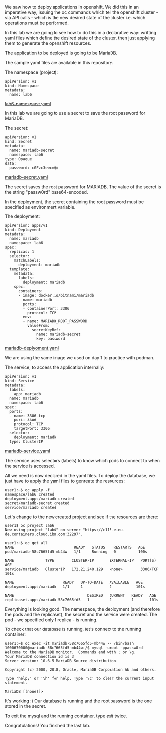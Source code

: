 We saw how to deploy applications in openshift. We did this in an imperative way, issuing the oc commands which tell the openshift cluster - via API calls - which is the new desired state of the cluster i.e. which operations must be performed. 

In this lab we are going to see how to do this in a declarative way: writting yaml files which define the desired state of the cluster, then just applying them to generate the openshift resources.

The application to be deployed is going to be MariaDB. 

The sample yaml files are available in this repository.

The namespace (project):
```
apiVersion: v1
kind: Namespace
metadata:
  name: lab6 
```
[lab6-namespace.yaml](lab6-namespace.yaml)

In this lab we are going to use a secret to save the root password for MariaDB.

The secret:
```
apiVersion: v1
kind: Secret
metadata:
  name: mariadb-secret
  namespace: lab6
type: Opaque
data:
  password: cGFzc3cwcmQ=
```
[mariadb-secret.yaml](mariadb-secret.yaml)

The secret saves the root password for MARIADB. The value of the secret is the string "passw0rd" base64-encoded.

In the deployment, the secret containing the root password must be specified as environment variable.

The deployment:
```
apiVersion: apps/v1
kind: Deployment
metadata:
  name: mariadb
  namespace: lab6
spec:
  replicas: 1
  selector:
    matchLabels:
      deployment: mariadb
  template:
    metadata:
      labels:
        deployment: mariadb
    spec:
      containers:
      - image: docker.io/bitnami/mariadb
        name: mariadb
        ports:
        - containerPort: 3306
          protocol: TCP
        env:
        - name: MARIADB_ROOT_PASSWORD
          valueFrom:
            secretKeyRef:
              name: mariadb-secret
              key: password
```
[mariadb-deplyoment.yaml](mariadb-deployment.yaml)

We are using the same image we used on day 1 to practice with podman. 

The service, to access the application internally:
```
apiVersion: v1
kind: Service
metadata:
  labels:
    app: mariadb
  name: mariadb
  namespace: lab6
spec:
  ports:
  - name: 3306-tcp
    port: 3306
    protocol: TCP
    targetPort: 3306
  selector:
    deployment: mariadb
  type: ClusterIP
```
[mariadb-service.yaml](mariadb-service.yaml)

The service uses selectors (labels) to know which pods to connect to when the service is accessed.

All we need is now declared in the yaml files. To deploy the database, we just have to apply the yaml files to genreate the resources:
```
user1:~$ oc apply -f .
namespace/lab6 created
deployment.apps/mariadb created
secret/mariadb-secret created
service/mariadb created
```

Let's change to the new created project and see if the resources are there:
```
user1$ oc project lab6
Now using project "lab6" on server "https://c115-e.eu-de.containers.cloud.ibm.com:32297".

user1:~$ oc get all
NAME                           READY   STATUS    RESTARTS   AGE
pod/mariadb-58c7665fd5-mb44w   1/1     Running   0          100s

NAME              TYPE        CLUSTER-IP       EXTERNAL-IP   PORT(S)    AGE
service/mariadb   ClusterIP   172.21.240.129   <none>        3306/TCP   101s

NAME                      READY   UP-TO-DATE   AVAILABLE   AGE
deployment.apps/mariadb   1/1     1            1           101s

NAME                                 DESIRED   CURRENT   READY   AGE
replicaset.apps/mariadb-58c7665fd5   1         1         1       101s
```

Everything is looking good. The namespace, the deployment (and therefore the pods and the replicaset), the secret and the service were created. The pod - we specified only 1 replica - is running.

To check that our database is running, let's connect to the running container:
```
user1:~$ oc exec -it mariadb-58c7665fd5-mb44w -- /bin/bash
1000670000@mariadb-58c7665fd5-mb44w:/$ mysql -uroot -ppassw0rd
Welcome to the MariaDB monitor.  Commands end with ; or \g.
Your MariaDB connection id is 3
Server version: 10.6.5-MariaDB Source distribution

Copyright (c) 2000, 2018, Oracle, MariaDB Corporation Ab and others.

Type 'help;' or '\h' for help. Type '\c' to clear the current input statement.

MariaDB [(none)]> 
```

It's working :) Our database is running and the root password is the one stored in the secret.

To exit the mysql and the running container, type _exit_ twice.

Congratulations! You finished the last lab.

